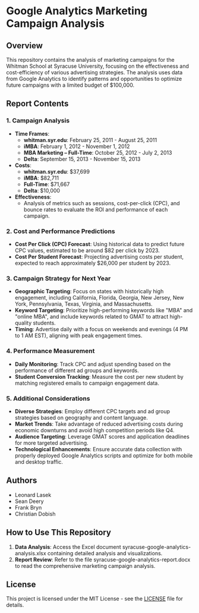 # Google Analytics Marketing Campaign Analysis

## Overview

This repository contains the analysis of marketing campaigns for the Whitman School at Syracuse University, focusing on the effectiveness and cost-efficiency of various advertising strategies. The analysis uses data from Google Analytics to identify patterns and opportunities to optimize future campaigns with a limited budget of $100,000.

## Report Contents

### 1. Campaign Analysis
- **Time Frames**: 
  - **whitman.syr.edu**: February 25, 2011 - August 25, 2011
  - **iMBA**: February 1, 2012 - November 1, 2012
  - **MBA Marketing – Full-Time**: October 25, 2012 - July 2, 2013
  - **Delta**: September 15, 2013 - November 15, 2013
- **Costs**: 
  - **whitman.syr.edu**: $37,699
  - **iMBA**: $82,711
  - **Full-Time**: $71,667
  - **Delta**: $10,000
- **Effectiveness**: 
  - Analysis of metrics such as sessions, cost-per-click (CPC), and bounce rates to evaluate the ROI and performance of each campaign.

### 2. Cost and Performance Predictions
- **Cost Per Click (CPC) Forecast**: Using historical data to predict future CPC values, estimated to be around $82 per click by 2023.
- **Cost Per Student Forecast**: Projecting advertising costs per student, expected to reach approximately $26,000 per student by 2023.

### 3. Campaign Strategy for Next Year
- **Geographic Targeting**: Focus on states with historically high engagement, including California, Florida, Georgia, New Jersey, New York, Pennsylvania, Texas, Virginia, and Massachusetts.
- **Keyword Targeting**: Prioritize high-performing keywords like "MBA" and "online MBA", and include keywords related to GMAT to attract high-quality students.
- **Timing**: Advertise daily with a focus on weekends and evenings (4 PM to 1 AM EST), aligning with peak engagement times.

### 4. Performance Measurement
- **Daily Monitoring**: Track CPC and adjust spending based on the performance of different ad groups and keywords.
- **Student Conversion Tracking**: Measure the cost per new student by matching registered emails to campaign engagement data.

### 5. Additional Considerations
- **Diverse Strategies**: Employ different CPC targets and ad group strategies based on geography and content language.
- **Market Trends**: Take advantage of reduced advertising costs during economic downturns and avoid high competition periods like Q4.
- **Audience Targeting**: Leverage GMAT scores and application deadlines for more targeted advertising.
- **Technological Enhancements**: Ensure accurate data collection with properly deployed Google Analytics scripts and optimize for both mobile and desktop traffic.

## Authors
- Leonard Lasek
- Sean Deery
- Frank Bryn
- Christian Dobish


## How to Use This Repository

1. **Data Analysis**: Access the Excel document syracuse-google-analytics-analysis.xlsx containing detailed analysis and visualizations.
2. **Report Review**: Refer to the file syracuse-google-analytics-report.docx to read the comprehensive marketing campaign analysis.

## License

This project is licensed under the MIT License - see the [LICENSE](LICENSE) file for details.

